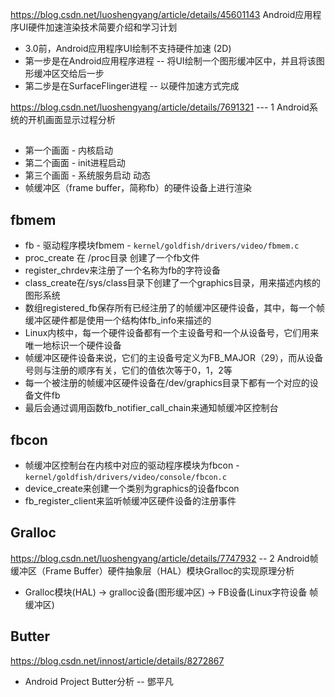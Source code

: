 https://blog.csdn.net/luoshengyang/article/details/45601143
Android应用程序UI硬件加速渲染技术简要介绍和学习计划
+ 3.0前，Android应用程序UI绘制不支持硬件加速 (2D)
+ 第一步是在Android应用程序进程 -- 将UI绘制一个图形缓冲区中，并且将该图形缓冲区交给后一步
+ 第二步是在SurfaceFlinger进程 -- 以硬件加速方式完成

https://blog.csdn.net/luoshengyang/article/details/7691321 --- 1
Android系统的开机画面显示过程分析
## 
+ 第一个画面 - 内核启动
+ 第二个画面 - init进程启动
+ 第三个画面 - 系统服务启动 动态
+ 帧缓冲区（frame buffer，简称fb）的硬件设备上进行渲染

## fbmem
+ fb - 驱动程序模块fbmem - `kernel/goldfish/drivers/video/fbmem.c`
+ proc_create 在 /proc目录 创建了一个fb文件
+ register_chrdev来注册了一个名称为fb的字符设备
+ class_create在/sys/class目录下创建了一个graphics目录，用来描述内核的图形系统
+ 数组registered_fb保存所有已经注册了的帧缓冲区硬件设备，其中，每一个帧缓冲区硬件都是使用一个结构体fb_info来描述的
+ Linux内核中，每一个硬件设备都有一个主设备号和一个从设备号，它们用来唯一地标识一个硬件设备
+ 帧缓冲区硬件设备来说，它们的主设备号定义为FB_MAJOR（29），而从设备号则与注册的顺序有关，它们的值依次等于0，1，2等
+ 每一个被注册的帧缓冲区硬件设备在/dev/graphics目录下都有一个对应的设备文件fb<minor>
+ 最后会通过调用函数fb_notifier_call_chain来通知帧缓冲区控制台

## fbcon
+ 帧缓冲区控制台在内核中对应的驱动程序模块为fbcon - `kernel/goldfish/drivers/video/console/fbcon.c`
+ device_create来创建一个类别为graphics的设备fbcon
+ fb_register_client来监听帧缓冲区硬件设备的注册事件

## Gralloc
https://blog.csdn.net/luoshengyang/article/details/7747932 -- 2
Android帧缓冲区（Frame Buffer）硬件抽象层（HAL）模块Gralloc的实现原理分析
+ Gralloc模块(HAL) ->  gralloc设备(图形缓冲区) -> FB设备(Linux字符设备 帧缓冲区)



## Butter
https://blog.csdn.net/innost/article/details/8272867
+ Android Project Butter分析 -- 鄧平凡

